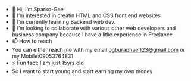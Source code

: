 - 👋 Hi, I’m Sparko-Gee
- 👀 I’m interested in creatin HTML and CSS front end websites
- 🌱 I’m currently learning Backend web dev.
- 💞️ I’m looking to collaborate with various other web developers and business company because l have a litlle experience in Freelance
- 📫 How to reach
- You can either reach me with my email ogburaphael123@gmail.com or my Mobile:09053764831
- ⚡ Fun fact: l am just 15yrs old
- So l want to start young and start earning my own money
